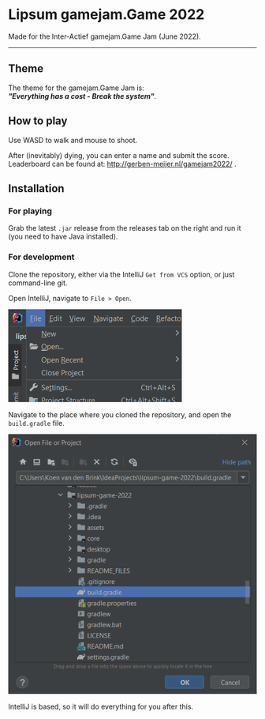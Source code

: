 # Lipsum gamejam.Game 2022
Made for the Inter-Actief gamejam.Game Jam (June 2022).

---

## Theme
The theme for the gamejam.Game Jam is:\
**_"Everything has a cost - Break the system"_**.

## How to play
Use WASD to walk and mouse to shoot.

After (inevitably) dying, you can enter a name and submit the score.
Leaderboard can be found at: http://gerben-meijer.nl/gamejam2022/ .

## Installation
### For playing
Grab the latest `.jar` release from the releases tab on the right and run it (you need to have Java installed).
### For development
Clone the repository, either via the IntelliJ `Get from VCS` option, or just command-line git. 

Open IntelliJ, navigate to `File > Open`.

![open.png](README_FILES/installations_open.png)

Navigate to the place where you cloned the repository, and open the `build.gradle` file.

![gradle.png](README_FILES/installations_gradle.png)

IntelliJ is based, so it will do everything for you after this.

